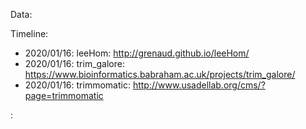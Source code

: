 Data: 


Timeline:

* 2020/01/16: leeHom: http://grenaud.github.io/leeHom/
* 2020/01/16: trim_galore: https://www.bioinformatics.babraham.ac.uk/projects/trim_galore/
* 2020/01/16: trimmomatic:  http://www.usadellab.org/cms/?page=trimmomatic

: 

